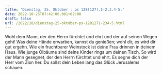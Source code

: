 ```yaml
---
title: 'Dienstag, 25. Oktober : ps 128(127),1-2.3.4-5.'
date: 2022-10-25T07:42:00.001+02:00
draft: false
url: /2022/10/dienstag-25-oktober-ps-1281271-234-5.html
---
```


Wohl dem Mann, der den Herrn fürchtet und ehrt und der auf seinen Wegen geht! Was deine Hände erwarben, kannst du genießen; wohl dir, es wird dir gut ergehn. Wie ein fruchtbarer Weinstock ist deine Frau drinnen in deinem Haus. Wie junge Ölbäume sind deine Kinder rings um deinen Tisch. So wird der Mann gesegnet, der den Herrn fürchtet und ehrt. Es segne dich der Herr vom Zion her. Du sollst dein Leben lang das Glück Jerusalems schauen.